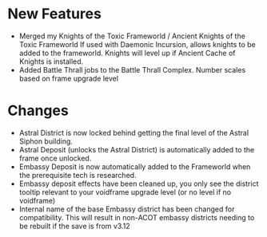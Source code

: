 # New Features 
* Merged my Knights of the Toxic Frameworld / Ancient Knights of the Toxic Frameworld
    If used with Daemonic Incursion, allows knights to be added to the frameworld. 
    Knights will level up if Ancient Cache of Knights is installed. 
* Added Battle Thrall jobs to the Battle Thrall Complex. Number scales based on frame upgrade level

# Changes
* Astral District is now locked behind getting the final level of the Astral Siphon building.
* Astral Deposit (unlocks the Astral District) is automatically added to the frame once unlocked.
* Embassy Deposit is now automatically added to the Frameworld when the prerequisite tech is researched.
* Embassy deposit effects have been cleaned up, you only see the district tooltip relevant to your voidframe upgrade level (or no level if no voidframe)
* Internal name of the base Embassy district has been changed for compatibility. This will result in non-ACOT embassy districts needing to be rebuilt if the save is from v3.12